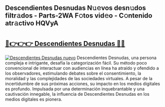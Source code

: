 ## Descendientes Desnudas N𝚞𝚎vos desn𝚞dos filtr𝚊dos - Parts-2WA F𝚘tos vid𝚎o - C𝚘ntenido atr𝚊ctivo HQVyA

# <h2><a href="http://mbb92j.tromn.icu/?c=Descendientes+Desnudas">🔗👉👉👉 Descendientes Desnudas 🔗🔗</a></h2>

[![Descendientes Desnudas nuevo](https://i.imgur.com/pEAQMta.gif)](http://mbb92j.tromn.icu/?c=Descendientes+Desnudas)
Descendientes Desnudas, una persona compleja e intrigante, desafía la categorización fácil. Su método poco convencional de interactuar con audiencias en línea ha atraído y ofendido a los observadores, estimulando debates sobre el consentimiento, la moralidad y las complejidades de las sociedades virtuales. A pesar de la incertidumbre de sus próximas acciones, su impacto en los medios digitales es profundo. Impulsada por una determinación inquebrantable y una cautivación innegable, la influencia de Descendientes Desnudas en los medios digitales es pionera.
